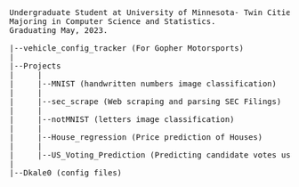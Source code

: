 <pre>
Undergraduate Student at University of Minnesota- Twin Cities.
Majoring in Computer Science and Statistics.
Graduating May, 2023.

|--vehicle_config_tracker (For Gopher Motorsports)
|
|--Projects
|     |
|     |--MNIST (handwritten numbers image classification)
|     |
|     |--sec_scrape (Web scraping and parsing SEC Filings)
|     |
|     |--notMNIST (letters image classification)
|     |
|     |--House_regression (Price prediction of Houses)
|     |
|     |--US_Voting_Prediction (Predicting candidate votes using Pew Research)
|
|--Dkale0 (config files)
</pre>

